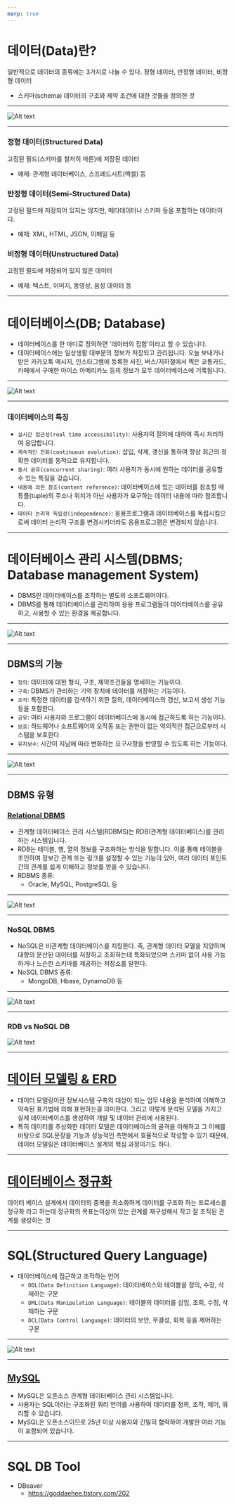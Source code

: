 ```yaml
---
marp: true
---
```

# 데이터(Data)란?
일반적으로 데이터의 종류에는 3가지로 나눌 수 있다. 정형 데이터, 반정형 데이터, 비정형 데이터
- 스키마(schema)
데이터의 구조와 제약 조건에 대한 것들을 정의한 것

---
![Alt text](./img/basic/image.png)

---
### 정형 데이터(Structured Data)
고정된 필드(스키마를 철저히 따른)에 저장된 데이터 
- 예제: 관계형 데이터베이스, 스프레드시트(엑셀) 등

### 반정형 데이터(Semi-Structured Data)
고정된 필드에 저장되어 있지는 않지만, 메타데이터나 스키마 등을 포함하는 데이터이다. 
- 예제: XML, HTML, JSON, 이메일 등

### 비정형 데이터(Unstructured Data)
고정된 필드에 저장되어 있지 않은 데이터 
- 예제: 텍스트, 이미지, 동영상, 음성 데이터 등

---
# 데이터베이스(DB; Database)
- 데이터베이스를 한 마디로 정의하면 '데이터의 집합'이라고 할 수 있습니다.
- 데이터베이스에는 일상생활 대부분의 정보가 저장되고 관리됩니다. 오늘 보내거나 받은 카카오톡 메시지, 인스타그램에 등록한 사진, 버스/지하철에서 찍은 쿄통카드, 카페에서 구매한 아이스 아메리카노 등의 정보가 모두 데이터베이스에 기록됩니다.

---
![Alt text](./img/basic/image-1.png)

---
### 데이터베이스의 특징
- `실시간 접근성(real time accessibility)`: 사용자의 질의에 대하여 즉시 처리하여 응답합니다.
- `계속적인 진화(continuous evolution)`: 삽입, 삭제, 갱신을 통하여 항상 최근의 정확한 데이터를 동적으로 유지합니다.
- `동시 공유(concurrent sharing)`: 여러 사용자가 동시에 원하는 데이터를 공유할 수 있는 특징을 갖습니다.
- `내용에 의한 참조(content reference)`: 데이터베이스에 있는 데이터를 참조할 때 튜플(tuple)의 주소나 위치가 아닌 사용자가 요구하는 데이터 내용에 따라 참조합니다.
- `데이터 논리적 독립성(independence)`: 응용프로그램과 데이터베이스를 독립시킴으로써 데이터 논리적 구조를 변경시키더라도 응용프로그램은 변경되지 않습니다.

---
# 데이터베이스 관리 시스템(DBMS; Database management System)
- DBMS란 데이터베이스를 조작하는 별도의 소프트웨어이다. 
- DBMS를 통해 데이터베이스를 관리하여 응용 프로그램들이 데이터베이스를 공유하고, 사용할 수 있는 환경을 제공합니다.

---
![Alt text](./img/basic/image-2.png)

---
## DBMS의 기능
- `정의`: 데이터에 대한 형식, 구조, 제약조건들을 명세하는 기능이다.
- `구축`: DBMS가 관리하는 기억 장치에 데이터를 저장하는 기능이다.
- `조작`: 특정한 데이터를 검색하기 위한 질의, 데이터베이스의 갱신, 보고서 생성 기능 등을 포함한다.
- `공유`: 여러 사용자와 프로그램이 데이터베이스에 동시에 접근하도록 하는 기능이다.
- `보호`: 하드웨어나 소프트웨어의 오작동 또는 권한이 없는 악의적인 접근으로부터 시스템을 보호한다.
- `유지보수`: 시간이 지남에 따라 변화하는 요구사항을 반영할 수 있도록 하는 기능이다.

---
![Alt text](./img/basic/image-3.png)

---
## DBMS 유형 
### [Relational DBMS](https://cloud.google.com/learn/what-is-a-relational-database?hl=ko)
- 관계형 데이터베이스 관리 시스템(RDBMS)는 RDB(관계형 데이터베이스)를 관리하는 시스템입니다.
- RDB는 테이블, 행, 열의 정보를 구조화하는 방식을 말합니다. 이를 통해 테이블을 조인하여 정보간 관계 또는 링크를 설정할 수 있는 기능이 있어, 여러 데이터 포인트 간의 관계를 쉽게 이해하고 정보를 얻을 수 있습니다.
- RDBMS 종류:
    -  Oracle, MySQL, PostgreSQL 등

---
![Alt text](./img/basic/image-4.png)

---
### NoSQL DBMS
- NoSQL은 비관계형 데이터베이스를 지칭한다. 즉, 관계형 데이터 모델을 지양하며 대향의 분산된 데이터를 저장하고 조회하는데 특화되었으며 스키마 없이 사용 가능하거나 느슨한 스키마를 제공하는 저장소를 말한다.
- NoSQL DBMS 종류:
    - MongoDB, Hbase, DynamoDB 등

---
![Alt text](./img/basic/image-5.png)

---
### RDB vs NoSQL DB
![Alt text](./img/basic/image-6.png)

---
# [데이터 모델링 & ERD](./데이터%20모델링.md)
- 데이터 모델링이란 정보시스템 구축의 대상이 되는 업무 내용을 분석하여 이해하고 약속된 표기법에 의해 표현하는걸 의미한다. 그리고 이렇게 분석된 모델을 가지고 실제 데이터베이스를 생성하여 개발 및 데이터 관리에 사용된다.
- 특히 데이터를 추상화한 데이터 모델은 데이터베이스의 골격을 이해하고 그 이해를 바탕으로 SQL문장을 기능과 성능적인 측면에서 효율적으로 작성할 수 있기 때문에, 데이터 모델링은 데이터베이스 설계의 핵심 과정이기도 하다.

---
# [데이터베이스 정규화](./데이터베이스%20정규화.md)
데이터 베이스 설계에서 데이터의 중복을 최소화하게 데이터를 구조화 하는 프로세스를 정규화 라고 하는데 정규화의 목표는이상이 있는 관계를 재구성해서 작고 잘 조직된 관계를 생성하는 것

---
# SQL(Structured Query Language)
- 데이터베이스에 접근하고 조작하는 언어
    - `DDL(Data Definition Language)`: 데이터베이스와 테이블을 정의, 수정, 삭제하는 구문
    - `DML(Data Manipulation Language)`: 테이블의 데이터를 삽입, 조회, 수정, 삭제하는 구문
    - `DCL(Data Control Language)`: 데이터의 보안, 무결성, 회복 등을 제어하는 구문

---
![Alt text](./img/basic/image-7.png)

---
## [MySQL](./MySQL.md)
- MySQL은 오픈소스 관계형 데이터베이스 관리 시스템입니다.
- 사용자는 SQL이라는 구조화된 쿼리 언어를 사용하여 데이터를 정의, 조작, 제어, 쿼리할 수 있습니다.
- MySQL은 오픈소스이므로 25년 이상 사용자와 긴밀히 협력하여 개발한 여러 기능이 포함되어 있습니다.

---
# SQL DB Tool
- DBeaver
    - https://goddaehee.tistory.com/202

